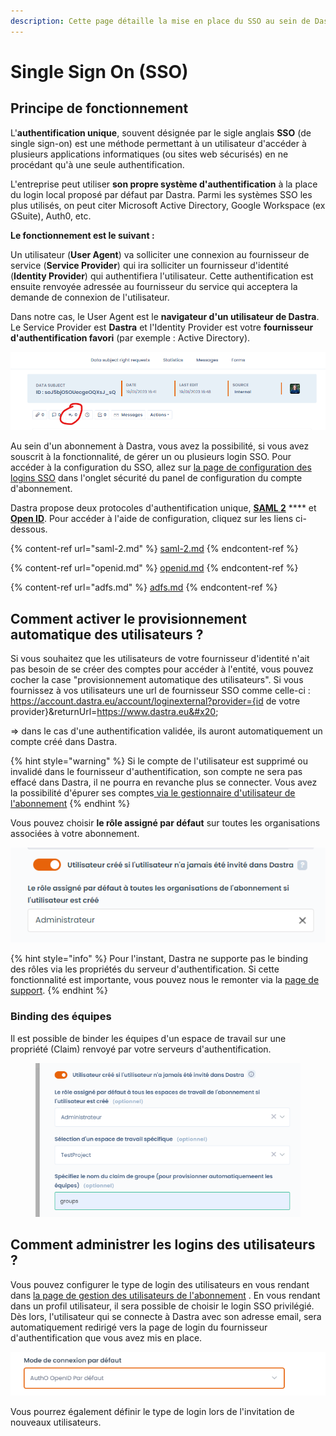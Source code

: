 ```yaml
---
description: Cette page détaille la mise en place du SSO au sein de Dastra
---
```


# Single Sign On (SSO)

## Principe de fonctionnement

L'**authentification unique**, souvent désignée par le sigle anglais **SSO** (de single sign-on) est une méthode permettant à un utilisateur d'accéder à plusieurs applications informatiques (ou sites web sécurisés) en ne procédant qu'à une seule authentification.

L'entreprise peut utiliser **son propre système d'authentification** à la place du login local proposé par défaut par Dastra. Parmi les systèmes SSO les plus utilisés, on peut citer Microsoft Active Directory, Google Workspace (ex GSuite), Auth0, etc.

**Le fonctionnement est le suivant :**&#x20;

Un utilisateur (**User Agent**) va solliciter une connexion au fournisseur de service (**Service Provider**) qui ira solliciter un fournisseur d'identité (**Identity Provider**) qui authentifiera l'utilisateur. Cette authentification est ensuite renvoyée adressée au fournisseur du service qui acceptera la demande de connexion de l'utilisateur.&#x20;

Dans notre cas, le User Agent est le **navigateur d'un utilisateur de Dastra**. Le Service Provider est **Dastra** et l'Identity Provider est votre **fournisseur d'authentification favori** (par exemple : Active Directory).  &#x20;



![Principe de fonctionnement du SSO en utilisant le protocole SAML 2](<../../../.gitbook/assets/image (115).png>)

Au sein d'un abonnement à Dastra, vous avez la possibilité, si vous avez souscrit à la fonctionnalité, de gérer un ou plusieurs login SSO. Pour accéder à la configuration du SSO, allez sur [la page de configuration des logins SSO](https://app.dastra.eu/general-settings/sso) dans l'onglet sécurité du panel de configuration du compte d'abonnement.

Dastra propose deux protocoles d'authentification unique, [**SAML 2**](saml-2.md) **** et [**Open ID**](openid.md). Pour accéder à l'aide de configuration, cliquez sur les liens ci-dessous.&#x20;

{% content-ref url="saml-2.md" %}
[saml-2.md](saml-2.md)
{% endcontent-ref %}

{% content-ref url="openid.md" %}
[openid.md](openid.md)
{% endcontent-ref %}

{% content-ref url="adfs.md" %}
[adfs.md](adfs.md)
{% endcontent-ref %}

## Comment activer le provisionnement automatique des utilisateurs ?

Si vous souhaitez que les utilisateurs de votre fournisseur d'identité n'ait pas besoin de se créer des comptes pour accéder à l'entité, vous pouvez cocher la case "provisionnement automatique des utilisateurs". Si vous fournissez à vos utilisateurs une url de fournisseur SSO comme celle-ci : https://account.dastra.eu/account/loginexternal?provider={id de votre provider}\&returnUrl=https://www.dastra.eu&#x20;

\=> dans le cas d'une authentification validée, ils auront automatiquement un compte créé dans Dastra.

{% hint style="warning" %}
Si le compte de l'utilisateur est supprimé ou invalidé dans le fournisseur d'authentification, son compte ne sera pas effacé dans Dastra, il ne pourra en revanche plus se connecter. Vous avez la possibilité d'épurer ses comptes[ via le gestionnaire d'utilisateur de l'abonnement](https://app.dastra.eu/general-settings/users)
{% endhint %}

Vous pouvez choisir **le rôle assigné par défaut** sur toutes les organisations associées à votre abonnement.

![](<../../../.gitbook/assets/image (124).png>)

{% hint style="info" %}
Pour l'instant, Dastra ne supporte pas le binding des rôles via les propriétés du serveur d'authentification. Si cette fonctionnalité est importante, vous pouvez nous le remonter via la [page de support](https://app.dastra.eu/general-settings/support).
{% endhint %}



### Binding des équipes

Il est possible de binder les équipes d'un espace de travail sur une propriété (Claim) renvoyé par votre serveurs d'authentification.

<figure><img src="../../../.gitbook/assets/image (1) (1) (2) (1) (1).png" alt=""><figcaption></figcaption></figure>



## Comment administrer les logins des utilisateurs ?

Vous pouvez configurer le type de login des utilisateurs en vous rendant dans [la page de gestion des utilisateurs de l'abonnement](https://app.dastra.eu/general-settings/users) . En vous rendant dans un profil utilisateur, il sera possible de choisir le login SSO privilégié. Dès lors, l'utilisateur qui se connecte à Dastra avec son adresse email, sera automatiquement redirigé vers la page de login du fournisseur d'authentification que vous avez mis en place.

![](<../../../.gitbook/assets/image (118).png>)

Vous pourrez également définir le type de login lors de l'invitation de nouveaux utilisateurs.
